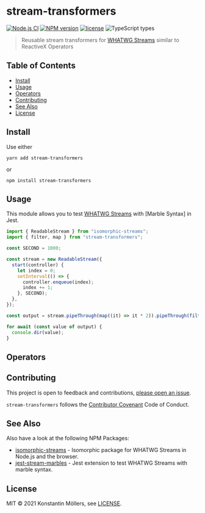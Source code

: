 # stream-transformers

[![Node.js CI](https://github.com/ksm2/stream-transformers/actions/workflows/node.js.yml/badge.svg)](https://github.com/ksm2/stream-transformers/actions/workflows/node.js.yml)
[![NPM version](https://img.shields.io/npm/v/stream-transformers)](https://www.npmjs.com/package/stream-transformers)
[![license](https://img.shields.io/github/license/ksm2/stream-transformers)](https://opensource.org/licenses/MIT)
![TypeScript types](https://img.shields.io/npm/types/stream-transformers)

> Reusable stream transformers for [WHATWG Streams] similar to ReactiveX Operators

## Table of Contents

- [Install](#install)
- [Usage](#usage)
- [Operators](#operators)
- [Contributing](#contributing)
- [See Also](#see-also)
- [License](#license)

## Install

Use either

    yarn add stream-transformers

or

    npm install stream-transformers

## Usage

This module allows you to test [WHATWG Streams] with [Marble Syntax] in Jest.

```js
import { ReadableStream } from "isomorphic-streams";
import { filter, map } from "stream-transformers";

const SECOND = 1000;

const stream = new ReadableStream({
  start(controller) {
    let index = 0;
    setInterval(() => {
      controller.enqueue(index);
      index += 1;
    }, SECOND);
  },
});

const output = stream.pipeThrough(map((it) => it * 2)).pipeThrough(filter((it) => it < 10));

for await (const value of output) {
  console.dir(value);
}
```

## Operators

<!-- OPERATORS -->

## Contributing

This project is open to feedback and contributions, [please open an issue](https://github.com/ksm2/stream-transformers/issues).

`stream-transformers` follows the [Contributor Covenant] Code of Conduct.

## See Also

Also have a look at the following NPM Packages:

- [isomorphic-streams](https://github.com/ksm2/isomorphic-streams) - Isomorphic package for WHATWG Streams in Node.js and the browser.
- [jest-stream-marbles](https://github.com/ksm2/jest-stream-marbles) - Jest extension to test WHATWG Streams with marble syntax.

## License

MIT © 2021 Konstantin Möllers, see [LICENSE].

[whatwg streams]: https://streams.spec.whatwg.org/
[license]: https://github.com/ksm2/stream-transformers/blob/main/LICENSE
[contributor covenant]: https://github.com/ksm2/stream-transformers/blob/main/CODE_OF_CONDUCT.md
